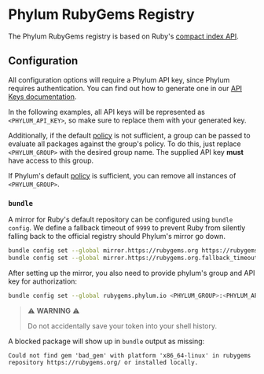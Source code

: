 # Phylum RubyGems Registry

The Phylum RubyGems registry is based on Ruby's [compact index API].

[compact index API]: https://guides.rubygems.org/rubygems-org-compact-index-api

## Configuration

All configuration options will require a Phylum API key, since Phylum requires
authentication. You can find out how to generate one in our
[API Keys documentation].

In the following examples, all API keys will be represented as
`<PHYLUM_API_KEY>`, so make sure to replace them with your generated key.

Additionally, if the default [policy] is not sufficient, a group can be passed
to evaluate all packages against the group's policy. To do this, just replace
`<PHYLUM_GROUP>` with the desired group name. The supplied API key **must** have
access to this group.

If Phylum's default [policy] is sufficient, you can remove all instances of
`<PHYLUM_GROUP>`.

[API Keys documentation]: ../knowledge_base/api-keys.md#generate-an-api-key
[policy]: ../knowledge_base/policy.md

### `bundle`

A mirror for Ruby's default repository can be configured using `bundle config`.
We define a fallback timeout of `9999` to prevent Ruby from silently falling
back to the official registry should Phylum's mirror go down.

```sh
bundle config set --global mirror.https://rubygems.org https://rubygems.phylum.io
bundle config set --global mirror.https://rubygems.org.fallback_timeout 9999
```

After setting up the mirror, you also need to provide phylum's group and API key
for authorization:

```sh
bundle config set --global rubygems.phylum.io <PHYLUM_GROUP>:<PHYLUM_API_KEY>
```

> ⚠️ **WARNING** ⚠️
>
> Do not accidentally save your token into your shell history.

A blocked package will show up in `bundle` output as missing:

```text
Could not find gem 'bad_gem' with platform 'x86_64-linux' in rubygems repository https://rubygems.org/ or installed locally.
```
